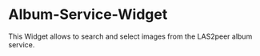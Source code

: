Album-Service-Widget
=======================

This Widget allows to search and select images from the LAS2peer album service.